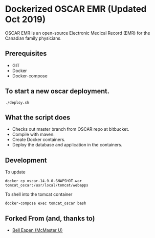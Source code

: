 # Dockerized OSCAR EMR (Updated Oct 2019)
OSCAR EMR is an open-source Electronic Medical Record (EMR) for the Canadian family physicians.

## Prerequisites
* GIT
* Docker
* Docker-compose

## To start a new oscar deployment.
```
./deploy.sh
```

## What the script does
* Checks out master branch from OSCAR repo at bitbucket.
* Compile with maven.
* Create Docker containers.
* Deploy the database and application in the containers.

## Development

To update
```
docker cp oscar-14.0.0-SNAPSHOT.war tomcat_oscar:/usr/local/tomcat/webapps
```

To shell into the tomcat container
```
docker-compose exec tomcat_oscar bash
```

## Forked From (and, thanks to)
* [Bell Eapen (McMaster U)](http://nuchange.ca)

